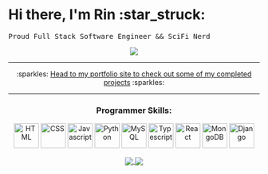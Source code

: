 <div>
  <h1>Hi there, I'm Rin :star_struck:</h1>
  <pre algin = 'center'>Proud Full Stack Software Engineer && SciFi Nerd</pre>
</div>
<div align="center">
  <img src='https://media.tenor.com/TuYN6dmAclUAAAAd/cyberpunk.gif'>
</div>
<hr>
<p align="center">
  :sparkles:
<a href="https://erinkates.com/">Head to my portfolio site to check out some of my completed projects</a>
  :sparkles:
</p>
<hr>
<div align='center'>
<h3>Programmer Skills:</h3>
<img src='https://upload.wikimedia.org/wikipedia/commons/thumb/3/38/HTML5_Badge.svg/800px-HTML5_Badge.svg.png' alt='HTML' width='50' height='50' >
<img src='https://upload.wikimedia.org/wikipedia/commons/thumb/6/62/CSS3_logo.svg/800px-CSS3_logo.svg.png' alt='CSS' width='50' height='50'>
<img src='https://upload.wikimedia.org/wikipedia/commons/thumb/6/6a/JavaScript-logo.png/800px-JavaScript-logo.png' alt='Javascript' width='50' height='50'>
<img src='https://upload.wikimedia.org/wikipedia/commons/thumb/c/c3/Python-logo-notext.svg/1869px-Python-logo-notext.svg.png' alt='Python' width='50' height='50'>
<img src='https://www.freepnglogos.com/uploads/logo-mysql-png/logo-mysql-mysql-logo-png-images-are-download-crazypng-21.png' alt='MySQL' width='50' height='50'>
<img src='https://static-00.iconduck.com/assets.00/typescript-icon-icon-1024x1024-vh3pfez8.png' alt='Typescript' width='50' height='50'>
<img src='https://upload.wikimedia.org/wikipedia/commons/thumb/a/a7/React-icon.svg/539px-React-icon.svg.png' alt='React' width='50' height='50'>
<img src='https://seeklogo.com/images/M/mongodb-logo-D13D67C930-seeklogo.com.png' alt='MongoDB' width='50' height='50'>
<img src='https://static-00.iconduck.com/assets.00/django-icon-1606x2048-lwmw1z73.png' alt='Django' width='50' height='50'>
 </p>
</div>
<div align='center'>
  <a href="https://github.com/rin-11/github-readme-stats">
  <img align="center" src="https://github-readme-stats.vercel.app/api?username=rin-11&show_icons=true&theme=neon&rank_icon=github&hide=issues" />
    </a>
    <a href="https://github.com/rin-11/github-readme-stats">
  <img align="center" src="https://github-readme-stats.vercel.app/api/top-langs/?username=rin-11&langs_count=8&layout=compact&theme=neon" />
</a>
</div>
